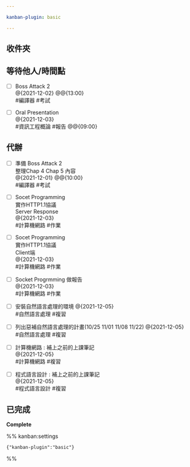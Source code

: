 ```yaml
---

kanban-plugin: basic

---
```


## 收件夾



## 等待他人/時間點

- [ ] Boss Attack 2<br>@{2021-12-02}  @@{13:00}<br>#編譯器 #考試
- [ ] Oral Presentation<br>@{2021-12-03}<br>#資訊工程概論 #報告 @@{09:00}


## 代辦

- [ ] 準備 Boss Attack 2 <br>整理Chap 4 Chap 5 內容<br>@{2021-12-01}  @@{10:00}<br>#編譯器 #考試
- [ ] Socet Programming <br>實作HTTP1.1協議<br>Server Response<br>@{2021-12-03}<br>#計算機網路 #作業 <br>
- [ ] Socet Programming <br>實作HTTP1.1協議<br>Client端<br>@{2021-12-03}<br>#計算機網路 #作業 <br>
- [ ] Socket Progrmming 做報告<br>@{2021-12-03} <br>#計算機網路 #作業
- [ ] 安裝自然語言處理的環境 @{2021-12-05}<br>#自然語言處理 #複習
- [ ] 列出惡補自然語言處理的計畫(10/25 11/01 11/08 11/22) @{2021-12-05}<br>#自然語言處理 #複習
- [ ] 計算機網路 : 補上之前的上課筆記<br>@{2021-12-05}<br>#計算機網路 #複習
- [ ] 程式語言設計 : 補上之前的上課筆記<br>@{2021-12-05}<br>#程式語言設計 #複習


## 已完成

**Complete**




%% kanban:settings
```
{"kanban-plugin":"basic"}
```
%%